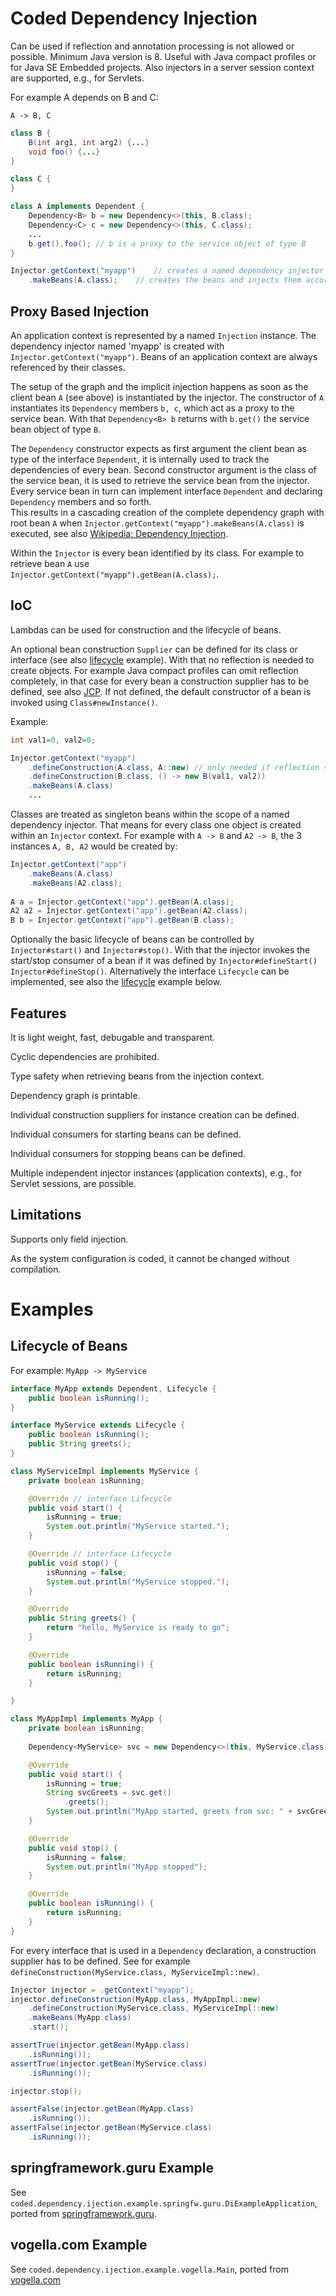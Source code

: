 # Coded Dependency Injection

Can be used if reflection and annotation processing is not allowed or possible.
Minimum Java version is 8. 
Useful with Java compact profiles or for Java SE Embedded projects. 
Also injectors in a server session context are supported, e.g., for Servlets.

For example A depends on B and C:

```
A -> B, C
```

```Java
class B {
	B(int arg1, int arg2) {...}
	void foo() {...}
}

class C {
}

class A implements Dependent {
	Dependency<B> b = new Dependency<>(this, B.class);
	Dependency<C> c = new Dependency<>(this, C.class);
	...
	b.get().foo(); // b is a proxy to the service object of type B
}

Injector.getContext("myapp")	// creates a named dependency injector
	.makeBeans(A.class);	// creates the beans and injects them accordingly

```

## Proxy Based Injection

An application context is represented by a named `Injection` instance.
The dependency injector named 'myapp' is created with `Injector.getContext("myapp")`. 
Beans of an application context are always referenced by their classes.
  
The setup of the graph and the implicit injection happens as soon as the client bean `A` (see above) is instantiated by the injector.
The constructor of `A` instantiates its `Dependency` members `b, c`, which act as a proxy to the service bean. 
With that `Dependency<B> b` returns with `b.get()` the service bean object of type `B`.

The `Dependency` constructor expects as first argument the client bean as type of the interface `Dependent`, 
it is internally used to track the dependencies of every bean. 
Second constructor argument is the class of the service bean, it is used to retrieve the service bean from the injector. 
Every service bean in turn can implement interface `Dependent` and declaring `Dependency` members and so forth.  
This results in a cascading creation of the complete dependency graph with root bean `A` when `Injector.getContext("myapp").makeBeans(A.class)` is executed, see also [Wikipedia: Dependency Injection](https://en.wikipedia.org/wiki/Dependency_injection).

Within the `Injector` is every bean identified by its class. For example to retrieve bean `A` use  
`Injector.getContext("myapp").getBean(A.class);`.

## IoC

Lambdas can be used for construction and the lifecycle of beans.

An optional bean construction `Supplier` can be defined for its class or interface (see also [lifecycle](#lifecycle-of-beans) example).
With that no reflection is needed to create objects. For example Java compact profiles can omit reflection completely, 
in that case for every bean a construction supplier has to be defined, see also [JCP](https://www.oracle.com/java/technologies/javase-embedded/compact-profiles-overview.html).
If not defined, the default constructor of a bean is invoked using `Class#newInstance()`. 

Example:

```Java
int val1=0, val2=0;

Injector.getContext("myapp")
	.defineConstruction(A.class, A::new) // only needed if reflection should/cannot be used
	.defineConstruction(B.class, () -> new B(val1, val2))
	.makeBeans(A.class)
	...
```

Classes are treated as singleton beans within the scope of a named dependency injector. 
That means for every class one object is created within an `Injector` context.
For example with `A -> B` and `A2 -> B`, the 3 instances `A, B, A2` would be created by:

```Java
Injector.getContext("app")
	.makeBeans(A.class)
	.makeBeans(A2.class);
	
A a = Injector.getContext("app").getBean(A.class);
A2 a2 = Injector.getContext("app").getBean(A2.class);
B b = Injector.getContext("app").getBean(B.class);
```

Optionally the basic lifecycle of beans can be controlled by `Injector#start()` and `Injector#stop()`.
With that the injector invokes the start/stop consumer of a bean if it was defined by `Injector#defineStart()`
`Injector#defineStop()`. 
Alternatively the interface `Lifecycle` can be implemented, see also the [lifecycle](#lifecycle-of-beans) example below.

## Features

It is light weight, fast, debugable and transparent.

Cyclic dependencies are prohibited.

Type safety when retrieving beans from the injection context.

Dependency graph is printable.

Individual construction suppliers for instance creation can be defined.

Individual consumers for starting beans can be defined.

Individual consumers for stopping beans can be defined.

Multiple independent injector instances (application contexts), e.g., for Servlet sessions, are possible.

## Limitations

Supports only field injection.

As the system configuration is coded, it cannot be changed without compilation.

# Examples

## Lifecycle of Beans

For example: `MyApp -> MyService`

```Java
interface MyApp extends Dependent, Lifecycle {
	public boolean isRunning();
}

interface MyService extends Lifecycle {
	public boolean isRunning();
	public String greets();
}

class MyServiceImpl implements MyService {
	private boolean isRunning;

	@Override // interface Lifecycle
	public void start() {
		isRunning = true;
		System.out.println("MyService started.");
	}

	@Override // interface Lifecycle
	public void stop() {
		isRunning = false;
		System.out.println("MyService stopped.");
	}

	@Override
	public String greets() {
		return "hello, MyService is ready to go";
	}

	@Override
	public boolean isRunning() {
		return isRunning;
	}

}

class MyAppImpl implements MyApp {
	private boolean isRunning;
	
	Dependency<MyService> svc = new Dependency<>(this, MyService.class); // svc.get() can also be inlined

	@Override
	public void start() {
		isRunning = true;
		String svcGreets = svc.get()
			.greets();
		System.out.println("MyApp started, greets from svc: " + svcGreets);
	}

	@Override
	public void stop() {
		isRunning = false;
		System.out.println("MyApp stopped");
	}

	@Override
	public boolean isRunning() {
		return isRunning;
	}
}
```

For every interface that is used in a `Dependency` declaration, a construction supplier has to be defined.
See for example `defineConstruction(MyService.class, MyServiceImpl::new)`.

```Java
Injector injector = .getContext("myapp");
injector.defineConstruction(MyApp.class, MyAppImpl::new)
	.defineConstruction(MyService.class, MyServiceImpl::new)
	.makeBeans(MyApp.class)
	.start();

assertTrue(injector.getBean(MyApp.class)
	.isRunning());
assertTrue(injector.getBean(MyService.class)
	.isRunning());

injector.stop();

assertFalse(injector.getBean(MyApp.class)
	.isRunning());
assertFalse(injector.getBean(MyService.class)
	.isRunning());
```

## springframework.guru Example

See `coded.dependency.ijection.example.springfw.guru.DiExampleApplication`, ported from 
[springframework.guru](https://springframework.guru/dependency-injection-example-using-spring/).


## vogella.com Example

See `coded.dependency.ijection.example.vogella.Main`, ported from
[vogella.com](https://www.vogella.com/tutorials/SpringDependencyInjection/article.html)